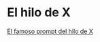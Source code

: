 # El hilo de X

[El famoso prompt del hilo de X](https://chat.openai.com/share/e4bcee33-0a19-4890-8687-2a228dc9463d)

